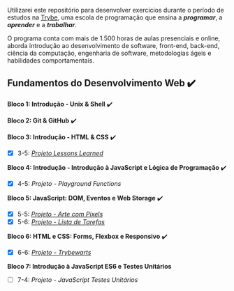 Utilizarei este repositório para desenvolver exercícios durante o período de estudos na [Trybe](https://www.betrybe.com/), uma escola de programação que ensina a **_programar_**, a **_aprender_** e a **_trabalhar_**.

O programa conta com mais de 1.500 horas de aulas presenciais e online, aborda introdução ao desenvolvimento de software, front-end, back-end, ciência da computação, engenharia de software, metodologias ágeis e habilidades comportamentais.

## Fundamentos do Desenvolvimento Web ✔️

**Bloco 1: Introdução - Unix & Shell** ✔️

**Bloco 2: Git & GitHub** ✔️

**Bloco 3: Introdução - HTML & CSS** ✔️
- [X] 3-5: _[Projeto Lessons Learned](https://michaelcaxias.github.io/projects/lessons-learned/)_

**Bloco 4: Introdução - Introdução à JavaScript e Lógica de Programação** ✔️
- [X] 4-5: _Projeto - Playground Functions_

**Bloco 5: JavaScript: DOM, Eventos e Web Storage** ✔️
- [X] 5-5: _[Projeto - Arte com Pixels](https://michaelcaxias.github.io/projects/pixels-art/)_
- [X] 5-6: _[Projeto - Lista de Tarefas](https://michaelcaxias.github.io/projects/todo-list/)_

**Bloco 6: HTML e CSS: Forms, Flexbox e Responsivo** ✔️
- [X] 6-6: _[Projeto - Trybewarts](https://michaelcaxias.github.io/projects/trybewarts/)_

**Bloco 7: Introdução à JavaScript ES6 e Testes Unitários** 
- [ ] 7-4: _Projeto - JavaScript Testes Unitários_
